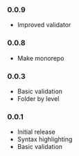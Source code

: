 ### 0.0.9

- Improved validator

### 0.0.8

- Make monorepo

### 0.0.3

- Basic validation
- Folder by level

### 0.0.1

- Initial release
- Syntax highlighting
- Basic validation
